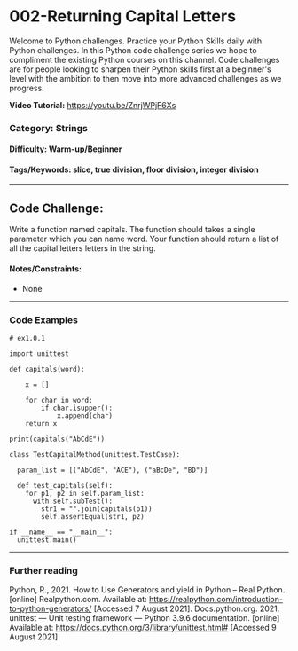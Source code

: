 # **002-Returning Capital Letters**

Welcome to Python challenges. Practice your Python Skills daily with Python challenges. In this Python code challenge series we hope to compliment the existing Python courses on this channel. Code challenges are for people looking to sharpen their Python skills first at a beginner's level with the ambition to then move into more advanced challenges as we progress.

**Video Tutorial:** https://youtu.be/ZnrjWPjF6Xs

### **Category:** Strings
#### **Difficulty:** Warm-up/Beginner
#### **Tags/Keywords:** slice, true division, floor division, integer division
---

## **Code Challenge:**
Write a function named capitals. The function should takes a single parameter which you can name word. Your function should return a list of all the capital letters letters in the string.

#### **Notes/Constraints:**
- None

----

### Code Examples

```
# ex1.0.1 

import unittest

def capitals(word):

    x = []

    for char in word:
        if char.isupper():
            x.append(char)
    return x

print(capitals("AbCdE"))

class TestCapitalMethod(unittest.TestCase):

  param_list = [("AbCdE", "ACE"), ("aBcDe", "BD")]

  def test_capitals(self):
    for p1, p2 in self.param_list:
      with self.subTest():
        str1 = "".join(capitals(p1))
        self.assertEqual(str1, p2)

if __name__ == "__main__":
  unittest.main()
```

---
### **Further reading**
Python, R., 2021. How to Use Generators and yield in Python – Real Python. [online] Realpython.com. Available at: <https://realpython.com/introduction-to-python-generators/> [Accessed 7 August 2021].
Docs.python.org. 2021. unittest — Unit testing framework — Python 3.9.6 documentation. [online] Available at: <https://docs.python.org/3/library/unittest.html#> [Accessed 9 August 2021].